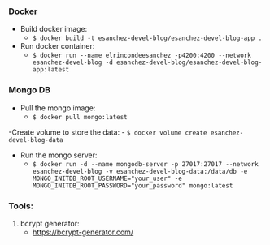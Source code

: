 ### Docker
- Build docker image: 
    - `$ docker build -t esanchez-devel-blog/esanchez-devel-blog-app .`
- Run docker container:
    - `$ docker run --name elrincondeesanchez -p4200:4200 --network esanchez-devel-blog -d esanchez-devel-blog/esanchez-devel-blog-app:latest`

### Mongo DB
- Pull the mongo image:
    - `$ docker pull mongo:latest`

-Create volume to store the data:
    - `$ docker volume create esanchez-devel-blog-data`

- Run the mongo server:
    - `$ docker run -d --name mongodb-server -p 27017:27017 --network esanchez-devel-blog -v esanchez-devel-blog-data:/data/db -e MONGO_INITDB_ROOT_USERNAME="your_user" -e MONGO_INITDB_ROOT_PASSWORD="your_password" mongo:latest`

### Tools:
1. bcrypt generator:
    - https://bcrypt-generator.com/
    